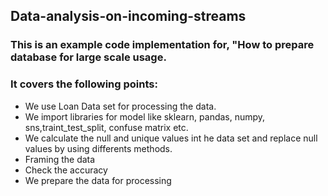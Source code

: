 <h2> Data-analysis-on-incoming-streams</h2>
<h3> This is an example code implementation for, "How to prepare database for large scale usage.</h3>
<h3> It covers the following points:</h3>
<ul>
<li>We use Loan Data set for processing the data.</li>
<li>We import libraries for model like sklearn, pandas, numpy, sns,traint_test_split, confuse matrix etc.</li>
<li>We calculate the null and unique values int he data set and replace null values by using differents methods.</li>
<li>Framing the data</li>
<li>Check the accuracy</li>
<li>We prepare the data for processing</li>
</ul>
